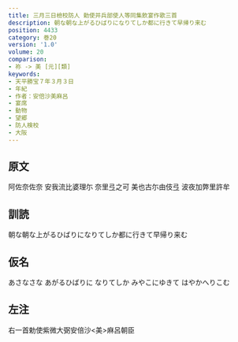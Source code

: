 ```yaml
---
title: 三月三日檢校防人 勅使并兵部使人等同集飲宴作歌三首
description: 朝な朝な上がるひばりになりてしか都に行きて早帰り来む
position: 4433
category: 巻20
version: '1.0'
volume: 20
comparison:
- 祢 -> 美 [元][類]
keywords:
- 天平勝宝７年３月３日
- 年紀
- 作者：安倍沙美麻呂
- 宴席
- 動物
- 望郷
- 防人検校
- 大阪
---
```


## 原文

阿佐奈佐奈 安我流比婆理尓 奈里弖之可 美也古尓由伎弖 波夜加弊里許牟

## 訓読

朝な朝な上がるひばりになりてしか都に行きて早帰り来む

## 仮名

あさなさな あがるひばりに なりてしか みやこにゆきて はやかへりこむ

## 左注

右一首勅使紫微大弼安倍沙<美>麻呂朝臣
